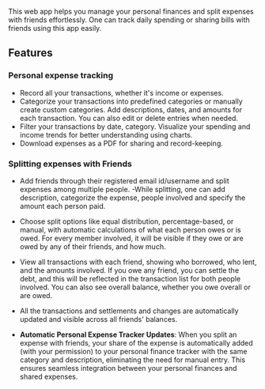 This web app helps you manage your personal finances and split expenses with friends effortlessly. One can  track  daily spending or sharing bills with friends using this app easily.

## Features 

### Personal expense tracking
- Record all your transactions, whether it's income or expenses.
- Categorize your transactions into predefined categories or manually create custom categories. Add descriptions, dates, and amounts for each transaction. You can also edit or delete entries when needed.
- Filter your transactions by date, category. Visualize your spending and income trends for better understanding using charts.
- Download expenses as a PDF for sharing and record-keeping.

### Splitting expenses with Friends
- Add friends through their registered email id/username and split expenses among multiple people.
 -While splitting, one can add description, categorize the expense, people involved and specify the amount each person paid.
- Choose split options like equal distribution, percentage-based, or manual, with automatic calculations of what each person owes or is owed. For every member involved, it will be visible if they owe or are owed by any of their friends, and how much.
- View all transactions with each friend, showing who borrowed, who lent, and the amounts involved. If you owe any friend, you can settle the debt, and this will be reflected in the transaction list for both people involved. You can also see overall balance, whether you owe overall or are owed.
- All the transactions  and  settlements and changes are automatically updated and visible across all friends' balances.


- **Automatic Personal Expense Tracker Updates**: When you split an expense with friends, your share of the expense is automatically added (with your permission) to your personal finance tracker with the same category and description, eliminating the need for manual entry. This ensures seamless integration between your personal finances and shared expenses.
